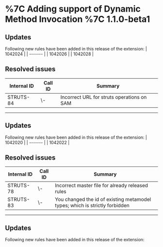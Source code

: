 # %7C Adding support of Dynamic Method Invocation %7C 1.1.0-beta1

## Updates

Following new rules have been added in this release of the extension:
| 1042024 |
| ------- |
| 1042026 |
| 1042028 |

## Resolved issues

| Internal ID | Call ID | Summary |
| ----------- | ------- | ------- |
| STRUTS-84 | \\- | Incorrect URL for struts operations on SAM |

---
## Updates

Following new rules have been added in this release of the extension:
| 1042020 |
| ------- |
| 1042022 |

## Resolved issues

| Internal ID | Call ID | Summary |
| ----------- | ------- | ------- |
| STRUTS-78 | \\- | Incorrect master file for already released rules |
| STRUTS-83 | \\- | You changed the id of existing metamodel types; which is strictly forbidden |

---
## Updates

Following new rules have been added in this release of the extension:
